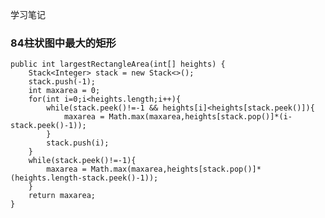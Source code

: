 学习笔记

### 84柱状图中最大的矩形

    public int largestRectangleArea(int[] heights) {
        Stack<Integer> stack = new Stack<>();
        stack.push(-1);
        int maxarea = 0;
        for(int i=0;i<heights.length;i++){
            while(stack.peek()!=-1 && heights[i]<heights[stack.peek()]){
                maxarea = Math.max(maxarea,heights[stack.pop()]*(i-stack.peek()-1));
            }
            stack.push(i);
        }
        while(stack.peek()!=-1){
            maxarea = Math.max(maxarea,heights[stack.pop()]*(heights.length-stack.peek()-1));
        }
        return maxarea;
    }
